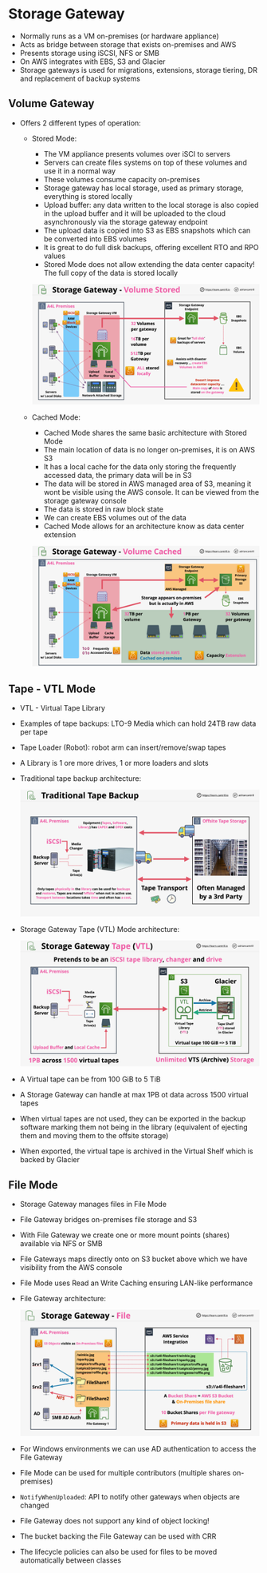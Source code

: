 # Storage Gateway

- Normally runs as a VM on-premises (or hardware appliance)
- Acts as bridge between storage that exists on-premises and AWS
- Presents storage using iSCSI, NFS or SMB
- On AWS integrates with EBS, S3 and Glacier
- Storage gateways is used for migrations, extensions, storage tiering, DR and replacement of backup systems

## Volume Gateway

- Offers 2 different types of operation:
    - Stored Mode:
        - The VM appliance presents volumes over iSCI to servers
        - Servers can create files systems on top of these volumes and use it in a normal way
        - These volumes consume capacity on-premises
        - Storage gateway has local storage, used as primary storage, everything is stored locally
        - Upload buffer: any data written to the local storage is also copied in the upload buffer and it will be uploaded to the cloud asynchronously via the storage gateway endpoint
        - The upload data is copied into S3 as EBS snapshots which can be converted into EBS volumes
        - It is great to do full disk backups, offering excellent RTO and RPO values
        - Stored Mode does not allow extending the data center capacity! The full copy of the data is stored locally

        ![Stored Mode architecture](images/StorageGatewayVolumeStored.png)

    - Cached Mode:
        - Cached Mode shares the same basic architecture with Stored Mode
        - The main location of data is no longer on-premises, it is on AWS S3
        - It has a local cache for the data only storing the frequently accessed data, the primary data will be in S3
        - The data will be stored in AWS managed area of S3, meaning it wont be visible using the AWS console. It can be viewed from the storage gateway console
        - The data is stored in raw block state
        - We can create EBS volumes out of the data
        - Cached Mode allows for an architecture know as data center extension

        ![Cached Mode architecture](images/StorageGatewayVolumeCached.png)

## Tape - VTL Mode

- VTL - Virtual Tape Library
- Examples of tape backups: LTO-9 Media which can hold 24TB raw data per tape
- Tape Loader (Robot): robot arm can insert/remove/swap tapes
- A Library is 1 ore more drives, 1 or more loaders and slots
- Traditional tape backup architecture:

    ![Traditional tape backup architecture](images/TraditionalTapeBackup.png)

- Storage Gateway Tape (VTL) Mode architecture:

    ![Storage Gateway Tape (VTL) Mode architecture](images/StorageGatewayVTL.png)

- A Virtual tape can be from 100 GiB to 5 TiB
- A Storage Gateway can handle at max 1PB ot data across 1500 virtual tapes
- When virtual tapes are not used, they can be exported in the backup software marking them not being in the library (equivalent of ejecting them and moving them to the offsite storage)
- When exported, the virtual tape is archived in the Virtual Shelf which is backed by Glacier

## File Mode

- Storage Gateway manages files in File Mode
- File Gateway bridges on-premises file storage and S3
- With File Gateway we create one or more mount points (shares) available via NFS or SMB
- File Gateways maps directly onto on S3 bucket above which we have visibility from the AWS console
- File Mode uses Read an Write Caching ensuring LAN-like performance
- File Gateway architecture:

    ![File Gateway architecture](images/StorageGatewayFile.png)
    
- For Windows environments we can use AD authentication to access the File Gateway
- File Mode can be used for multiple contributors (multiple shares on-premises)
- `NotifyWhenUploaded`: API to notify other gateways when objects are changed
- File Gateway does not support any kind of object locking!
- The bucket backing the File Gateway can be used with CRR
- The lifecycle policies can also be used for files to be moved automatically between classes